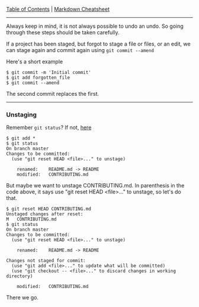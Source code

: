 [Table of Contents](../README.md) | [Markdown Cheatsheet](/Markdown%20Cheatsheet.md)
___

Always keep in mind, it is not always possible to undo an undo. So going through these steps should be taken carefully.

If a project has been staged, but forgot to stage a file or files, or an edit, we can stage again and commit again using 
`git commit --amend`

Here's a short example
```console
$ git commit -m 'Initial commit'
$ git add forgotten_file
$ git commit --amend
```

The second commit replaces the first.
___

### Unstaging

Remember `git status`? If not, [here](./git-started.md#git%20status)

```console
$ git add *
$ git status
On branch master
Changes to be committed:
  (use "git reset HEAD <file>..." to unstage)

    renamed:    README.md -> README
    modified:   CONTRIBUTING.md
```

But maybe we want to unstage CONTRIBUTING.md. In parenthesis in the code above, it says use "git reset HEAD \<file\>..." to unstage, so let's do that.

```console
$ git reset HEAD CONTRIBUTING.md
Unstaged changes after reset:
M	CONTRIBUTING.md
$ git status
On branch master
Changes to be committed:
  (use "git reset HEAD <file>..." to unstage)

    renamed:    README.md -> README

Changes not staged for commit:
  (use "git add <file>..." to update what will be committed)
  (use "git checkout -- <file>..." to discard changes in working directory)

    modified:   CONTRIBUTING.md
```

There we go.
